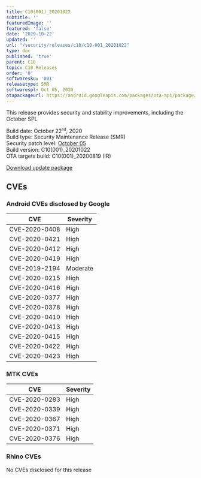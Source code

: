 ```yaml
---
title: C10(001)_20201022
subtitle: ''
featuredImage: ''
featured: 'false'
date: '2020-10-22'
updated: ''
url: "/security/releases/c10/c10-001_20201022"
type: doc
published: 'true'
parent: C10
topic: C10 Releases
order: '0'
softwaresku: '001'
releasetype: SMR
softwarespl: Oct 05, 2020
otapackageurl: https://android.googleapis.com/packages/ota-api/package/18b3384f487c2812b7dda7358fee8e9d40d37d8f.zip
---
```


This release provides security and stability improvements, including the October SPL

Build date: October 22<sup><small>nd</small></sup>, 2020  
Build type: Security Maintenance Release (SMR)  
Security patch level: [October 05](https://source.android.com/security/bulletin/2020-10-01)  
Build version: C10(001)_20201022  
OTA targets build: C10(001)_20200819 (IR)

<i class="far fa-cloud-download-alt"></i> [Download update package](https://android.googleapis.com/packages/ota-api/package/18b3384f487c2812b7dda7358fee8e9d40d37d8f.zip)

## CVEs
### Android CVEs disclosed by Google

| **CVE** | **Severity** |
|---------|--------------|
| CVE-2020-0408 | High |
| CVE-2020-0421 | High |
| CVE-2020-0412 | High |
| CVE-2020-0419 | High |
| CVE-2019-2194 | Moderate |
| CVE-2020-0215 | High |
| CVE-2020-0416 | High |
| CVE-2020-0377 | High |
| CVE-2020-0378 | High |
| CVE-2020-0410 | High |
| CVE-2020-0413 | High |
| CVE-2020-0415 | High |
| CVE-2020-0422 | High |
| CVE-2020-0423 | High |

### MTK CVEs

| **CVE** | **Severity** |
|---------|--------------|
| CVE-2020-0283 | High |
| CVE-2020-0339 | High |
| CVE-2020-0367 | High |
| CVE-2020-0371 | High |
| CVE-2020-0376 | High |

### Rhino CVEs
No CVEs disclosed for this release
